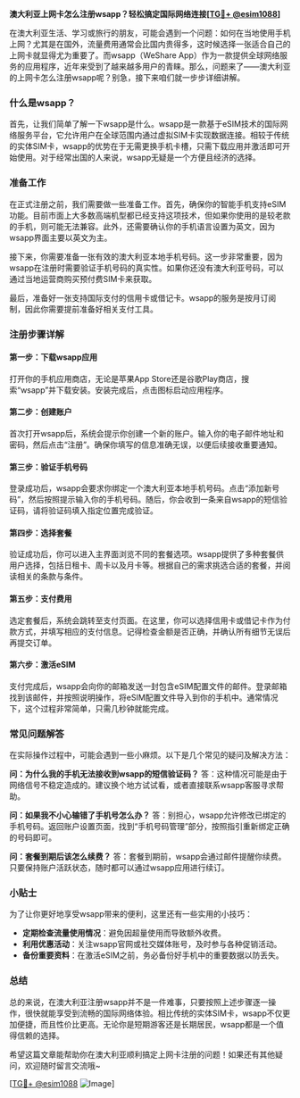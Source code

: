 **澳大利亚上网卡怎么注册wsapp？轻松搞定国际网络连接[[TG💪+ @esim1088](https://t.me/s/esim1088)]**

在澳大利亚生活、学习或旅行的朋友，可能会遇到一个问题：如何在当地使用手机上网？尤其是在国外，流量费用通常会比国内贵得多，这时候选择一张适合自己的上网卡就显得尤为重要了。而wsapp（WeShare App）作为一款提供全球网络服务的应用程序，近年来受到了越来越多用户的青睐。那么，问题来了——澳大利亚的上网卡怎么注册wsapp呢？别急，接下来咱们就一步步详细讲解。

### 什么是wsapp？

首先，让我们简单了解一下wsapp是什么。wsapp是一款基于eSIM技术的国际网络服务平台，它允许用户在全球范围内通过虚拟SIM卡实现数据连接。相较于传统的实体SIM卡，wsapp的优势在于无需更换手机卡槽，只需下载应用并激活即可开始使用。对于经常出国的人来说，wsapp无疑是一个方便且经济的选择。

### 准备工作

在正式注册之前，我们需要做一些准备工作。首先，确保你的智能手机支持eSIM功能。目前市面上大多数高端机型都已经支持这项技术，但如果你使用的是较老款的手机，则可能无法兼容。此外，还需要确认你的手机语言设置为英文，因为wsapp界面主要以英文为主。

接下来，你需要准备一张有效的澳大利亚本地手机号码。这一步非常重要，因为wsapp在注册时需要验证手机号码的真实性。如果你还没有澳大利亚号码，可以通过当地运营商购买预付费SIM卡来获取。

最后，准备好一张支持国际支付的信用卡或借记卡。wsapp的服务是按月订阅制，因此你需要提前准备好相关支付工具。

### 注册步骤详解

#### 第一步：下载wsapp应用

打开你的手机应用商店，无论是苹果App Store还是谷歌Play商店，搜索“wsapp”并下载安装。安装完成后，点击图标启动应用程序。

#### 第二步：创建账户

首次打开wsapp后，系统会提示你创建一个新的账户。输入你的电子邮件地址和密码，然后点击“注册”。确保你填写的信息准确无误，以便后续接收重要通知。

#### 第三步：验证手机号码

登录成功后，wsapp会要求你绑定一个澳大利亚本地手机号码。点击“添加新号码”，然后按照提示输入你的手机号码。随后，你会收到一条来自wsapp的短信验证码，请将验证码填入指定位置完成验证。

#### 第四步：选择套餐

验证成功后，你可以进入主界面浏览不同的套餐选项。wsapp提供了多种套餐供用户选择，包括日租卡、周卡以及月卡等。根据自己的需求挑选合适的套餐，并阅读相关的条款与条件。

#### 第五步：支付费用

选定套餐后，系统会跳转至支付页面。在这里，你可以选择信用卡或借记卡作为付款方式，并填写相应的支付信息。记得检查金额是否正确，并确认所有细节无误后再提交订单。

#### 第六步：激活eSIM

支付完成后，wsapp会向你的邮箱发送一封包含eSIM配置文件的邮件。登录邮箱找到该邮件，并按照说明操作，将eSIM配置文件导入到你的手机中。通常情况下，这个过程非常简单，只需几秒钟就能完成。

### 常见问题解答

在实际操作过程中，可能会遇到一些小麻烦。以下是几个常见的疑问及解决方法：

**问：为什么我的手机无法接收到wsapp的短信验证码？**
答：这种情况可能是由于网络信号不稳定造成的。建议换个地方试试看，或者直接联系wsapp客服寻求帮助。

**问：如果我不小心输错了手机号怎么办？**
答：别担心，wsapp允许修改已绑定的手机号码。返回账户设置页面，找到“手机号码管理”部分，按照指引重新绑定正确的号码即可。

**问：套餐到期后该怎么续费？**
答：套餐到期前，wsapp会通过邮件提醒你续费。只要保持账户活跃状态，随时都可以通过wsapp应用进行续订。

### 小贴士

为了让你更好地享受wsapp带来的便利，这里还有一些实用的小技巧：

- **定期检查流量使用情况**：避免因超量使用而导致额外收费。
- **利用优惠活动**：关注wsapp官网或社交媒体账号，及时参与各种促销活动。
- **备份重要资料**：在激活eSIM之前，务必备份好手机中的重要数据以防丢失。

### 总结

总的来说，在澳大利亚注册wsapp并不是一件难事，只要按照上述步骤逐一操作，很快就能享受到流畅的国际网络体验。相比传统的实体SIM卡，wsapp不仅更加便捷，而且性价比更高。无论你是短期游客还是长期居民，wsapp都是一个值得信赖的选择。

希望这篇文章能帮助你在澳大利亚顺利搞定上网卡注册的问题！如果还有其他疑问，欢迎随时留言交流哦~

[[TG💪+ @esim1088](https://t.me/s/esim1088) ![Image](https://i.postimg.cc/4NQfJmqS/Snipaste-2025-05-13-00-14-12.png)]